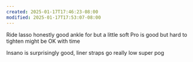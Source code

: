 ```yaml
---
created: 2025-01-17T17:46:23-08:00
modified: 2025-01-17T17:53:07-08:00
---
```


Ride lasso honestly good ankle for but a little soft
Pro is good but hard to tighten might be OK with time

Insano is surprisingly good,  liner straps go really low super pog

